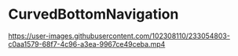 # CurvedBottomNavigation

https://user-images.githubusercontent.com/102308110/233054803-c0aa1579-68f7-4c96-a3ea-9967ce49ceba.mp4

